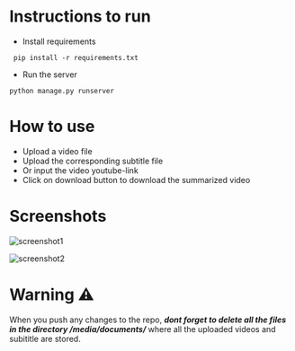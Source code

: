 # Instructions to run 

- Install requirements

``` pip install -r requirements.txt```

- Run the server

```python manage.py runserver```

# How to use 
- Upload a video file
- Upload the corresponding subtitle file
- Or input the video youtube-link
- Click on download button to download the summarized video

# Screenshots

![screenshot1](screenshots/1.png)

![screenshot2](screenshots/2.png)

# Warning :warning:
 When you push any changes to the repo, ***dont forget to delete all the files in the directory /media/documents/*** where all the uploaded videos and subititle are stored.
